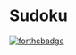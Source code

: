 # Sudoku
[![forthebadge](https://forthebadge.com/images/badges/made-with-python.svg)](https://forthebadge.com)
